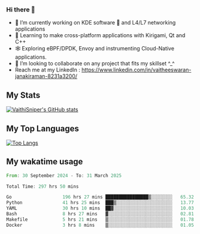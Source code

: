 ### Hi there 👋

- 🔭 I’m currently working on KDE software 💓 and L4/L7 networking applications 
- 📖 Learning to make cross-platform applications with Kirigami, Qt and C++
- 🕸️ Exploring eBPF/DPDK, Envoy and instrumenting Cloud-Native applications. 
- 👯 I’m looking to collaborate on any project that fits my skillset ^_^
- Reach me at my LinkedIn : https://www.linkedin.com/in/vaitheeswaran-janakiraman-8231a3200/

## My Stats
[![VaithiSniper's GitHub stats](https://github-readme-stats.vercel.app/api?username=VaithiSniper&hide=stars&theme=radical)](https://github.com/anuraghazra/github-readme-stats)

## My Top Languages

[![Top Langs](https://github-readme-stats.vercel.app/api/top-langs/?username=VaithiSniper&layout=compact)](https://github.com/anuraghazra/github-readme-stats)

## My wakatime usage

<!--START_SECTION:waka-->

```rust
From: 30 September 2024 - To: 31 March 2025

Total Time: 297 hrs 50 mins

Go                   196 hrs 27 mins ████████████████▒░░░░░░░░   65.32 %
Python               41 hrs 25 mins  ███▒░░░░░░░░░░░░░░░░░░░░░   13.77 %
YAML                 30 hrs 10 mins  ██▓░░░░░░░░░░░░░░░░░░░░░░   10.03 %
Bash                 8 hrs 27 mins   ▓░░░░░░░░░░░░░░░░░░░░░░░░   02.81 %
Makefile             5 hrs 21 mins   ▒░░░░░░░░░░░░░░░░░░░░░░░░   01.78 %
Docker               3 hrs 8 mins    ▒░░░░░░░░░░░░░░░░░░░░░░░░   01.05 %
```

<!--END_SECTION:waka-->
